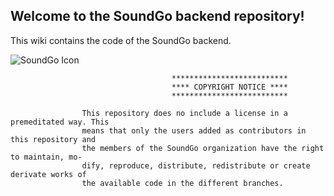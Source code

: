 ## Welcome to the SoundGo backend repository!

This wiki contains the code of the SoundGo backend.

![SoundGo Icon](https://avatars0.githubusercontent.com/u/48528371?s=400&u=ea000b2e00965f5c1b9efbdd581748d1bead9db7&v=4)

```
                                    **************************
                                    **** COPYRIGHT NOTICE ****
                                    **************************
                            
                This repository does no include a license in a premeditated way. This
                means that only the users added as contributors in this repository and
                the members of the SoundGo organization have the right to maintain, mo-
                dify, reproduce, distribute, redistribute or create derivate works of
                the available code in the different branches.
```
